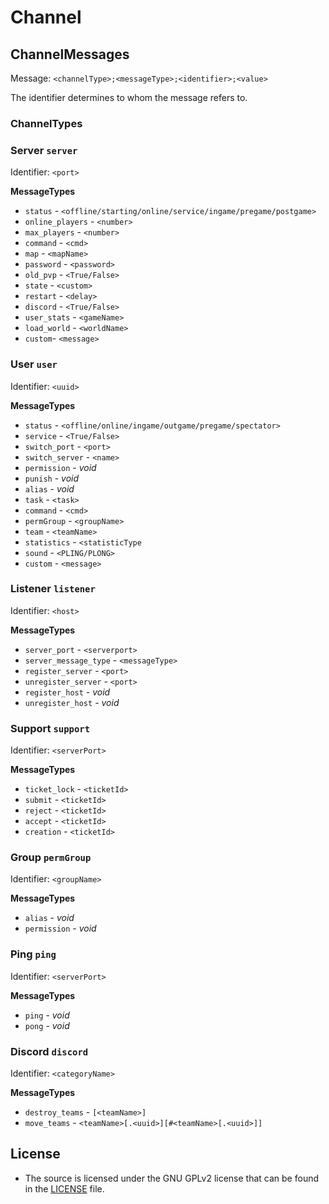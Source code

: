 # Channel

## ChannelMessages

Message: `<channelType>;<messageType>;<identifier>;<value>`

The identifier determines to whom the message refers to.

### ChannelTypes

### Server `server`

Identifier: `<port>`

**MessageTypes** <br>

- `status` - `<offline/starting/online/service/ingame/pregame/postgame>`
- `online_players` - `<number>`
- `max_players` - `<number>`
- `command` - `<cmd>`
- `map` - `<mapName>`
- `password` - `<password>`
- `old_pvp` - `<True/False>`
- `state` - `<custom>`
- `restart` - `<delay>`
- `discord` - `<True/False>`
- `user_stats` - `<gameName>`
- `load_world` - `<worldName>`
- `custom`- `<message>`

### User `user`

Identifier: `<uuid>`

**MessageTypes** <br>

- `status` - `<offline/online/ingame/outgame/pregame/spectator>`
- `service` - `<True/False>`
- `switch_port` - `<port>`
- `switch_server` - `<name>`
- `permission` - _void_
- `punish` - _void_
- `alias` - _void_
- `task` - `<task>`
- `command` - `<cmd>`
- `permGroup` - `<groupName>`
- `team` - `<teamName>`
- `statistics` - `<statisticType`
- `sound` - `<PLING/PLONG>`
- `custom` - `<message>`

### Listener `listener`

Identifier: `<host>`

**MessageTypes** <br>

- `server_port` - `<serverport>`
- `server_message_type` - `<messageType>`
- `register_server` - `<port>`
- `unregister_server` - `<port>`
- `register_host` - _void_
- `unregister_host` - _void_

### Support `support`

Identifier: `<serverPort>`

**MessageTypes** <br>

- `ticket_lock` - `<ticketId>`
- `submit` - `<ticketId>`
- `reject` - `<ticketId>`
- `accept` - `<ticketId>`
- `creation` - `<ticketId>`

### Group `permGroup`

Identifier: `<groupName>`

**MessageTypes** <br>

- `alias` - _void_
- `permission` - _void_

### Ping `ping`

Identifier: `<serverPort>`

**MessageTypes** <br>

- `ping` - _void_
- `pong` - _void_

### Discord `discord`

Identifier: `<categoryName>`

**MessageTypes** <br>

- `destroy_teams` - `[<teamName>]`
- `move_teams` - `<teamName>[.<uuid>][#<teamName>[.<uuid>]]`

## License

- The source is licensed under the GNU GPLv2 license that can be found in the [LICENSE](LICENSE) file.

